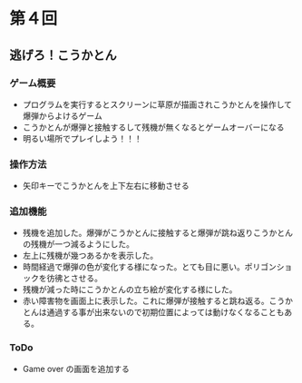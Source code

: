 # 第４回
## 逃げろ！こうかとん
### ゲーム概要
- プログラムを実行するとスクリーンに草原が描画されこうかとんを操作して爆弾からよけるゲーム
- こうかとんが爆弾と接触するして残機が無くなるとゲームオーバーになる
- 明るい場所でプレイしよう！！！
### 操作方法
- 矢印キーでこうかとんを上下左右に移動させる
### 追加機能
- 残機を追加した。爆弾がこうかとんに接触すると爆弾が跳ね返りこうかとんの残機が一つ減るようにした。
- 左上に残機が幾つあるかを表示した。
- 時間経過で爆弾の色が変化する様になった。とても目に悪い。ポリゴンショックを彷彿とさせる。
- 残機が減った時にこうかとんの立ち絵が変化する様にした。
- 赤い障害物を画面上に表示した。これに爆弾が接触すると跳ね返る。こうかとんは通過する事が出来ないので初期位置によっては動けなくなることもある。
### ToDo
- Game over の画面を追加する
